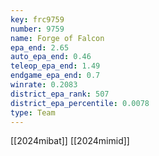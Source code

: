 ```yaml
---
key: frc9759
number: 9759
name: Forge of Falcon
epa_end: 2.65
auto_epa_end: 0.46
teleop_epa_end: 1.49
endgame_epa_end: 0.7
winrate: 0.2083
district_epa_rank: 507
district_epa_percentile: 0.0078
type: Team
---
```

[[2024mibat]]
[[2024mimid]]
